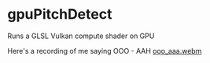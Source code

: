 # gpuPitchDetect
Runs a GLSL Vulkan compute shader on GPU

Here's a recording of me saying OOO - AAH
[ooo_aaa.webm](https://user-images.githubusercontent.com/8158655/205410977-8767b51f-4b7d-4a6b-97e9-9c4d64f1b012.webm)
